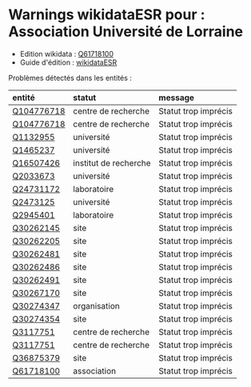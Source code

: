 Warnings wikidataESR pour : Association Université de Lorraine
================

- Edition wikidata : [Q61718100](https://www.wikidata.org/wiki/Q61718100)
- Guide d'édition : [wikidataESR](https://github.com/cpesr/wikidataESR/)



Problèmes détectés dans les entités :

|entité                                                 |statut                |message              |
|:------------------------------------------------------|:---------------------|:--------------------|
|[Q104776718](https://www.wikidata.org/wiki/Q104776718) |centre de recherche   |Statut trop imprécis |
|[Q104776718](https://www.wikidata.org/wiki/Q104776718) |centre de recherche   |Statut trop imprécis |
|[Q1132955](https://www.wikidata.org/wiki/Q1132955)     |université            |Statut trop imprécis |
|[Q1465237](https://www.wikidata.org/wiki/Q1465237)     |université            |Statut trop imprécis |
|[Q16507426](https://www.wikidata.org/wiki/Q16507426)   |institut de recherche |Statut trop imprécis |
|[Q2033673](https://www.wikidata.org/wiki/Q2033673)     |université            |Statut trop imprécis |
|[Q24731172](https://www.wikidata.org/wiki/Q24731172)   |laboratoire           |Statut trop imprécis |
|[Q2473125](https://www.wikidata.org/wiki/Q2473125)     |université            |Statut trop imprécis |
|[Q2945401](https://www.wikidata.org/wiki/Q2945401)     |laboratoire           |Statut trop imprécis |
|[Q30262145](https://www.wikidata.org/wiki/Q30262145)   |site                  |Statut trop imprécis |
|[Q30262205](https://www.wikidata.org/wiki/Q30262205)   |site                  |Statut trop imprécis |
|[Q30262481](https://www.wikidata.org/wiki/Q30262481)   |site                  |Statut trop imprécis |
|[Q30262486](https://www.wikidata.org/wiki/Q30262486)   |site                  |Statut trop imprécis |
|[Q30262491](https://www.wikidata.org/wiki/Q30262491)   |site                  |Statut trop imprécis |
|[Q30267170](https://www.wikidata.org/wiki/Q30267170)   |site                  |Statut trop imprécis |
|[Q30274347](https://www.wikidata.org/wiki/Q30274347)   |organisation          |Statut trop imprécis |
|[Q30274354](https://www.wikidata.org/wiki/Q30274354)   |site                  |Statut trop imprécis |
|[Q3117751](https://www.wikidata.org/wiki/Q3117751)     |centre de recherche   |Statut trop imprécis |
|[Q3117751](https://www.wikidata.org/wiki/Q3117751)     |centre de recherche   |Statut trop imprécis |
|[Q36875379](https://www.wikidata.org/wiki/Q36875379)   |site                  |Statut trop imprécis |
|[Q61718100](https://www.wikidata.org/wiki/Q61718100)   |association           |Statut trop imprécis |
